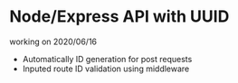 # Node/Express API with UUID
working on 2020/06/16
* Automatically ID generation for post requests
* Inputed route ID validation using middleware
